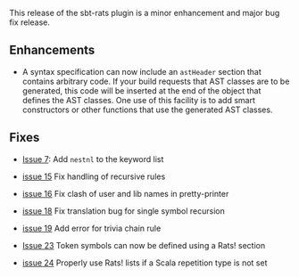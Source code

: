 This release of the sbt-rats plugin is a minor enhancement and major bug fix release.

## Enhancements

* A syntax specification can now include an `astHeader` section that contains arbitrary code. If your build requests that AST classes are to be generated, this code will be inserted at the end of the object that defines the AST classes. One use of this facility is to add smart constructors or other functions that use the generated AST classes.

## Fixes

* [Issue 7](https://bitbucket.org/inkytonik/sbt-rats/issues/7/quotation-marks-are-not-interchangeable-in): Add `nestnl` to the keyword list

* [issue 15](https://bitbucket.org/inkytonik/sbt-rats/issues/15/fix-handling-of-direct-inner-recursion) Fix handling of recursive rules

* [issue 16](https://bitbucket.org/inkytonik/sbt-rats/issues/16/fix-build-errors-if-idents-clash-with) Fix clash of user and lib names in pretty-printer

* [issue 18](https://bitbucket.org/inkytonik/sbt-rats/issues/18/recursion-with-one-recursive-symbol-doesnt) Fix translation bug for single symbol recursion

* [issue 19](https://bitbucket.org/inkytonik/sbt-rats/issues/19/add-error-if-have-trivial-chain-rule) Add error for trivia chain rule

* [Issue 23](https://bitbucket.org/inkytonik/sbt-rats/issues/23/token-symbols-cant-be-defined-using-a-rats) Token symbols can now be defined using a Rats! section

* [issue 24](https://bitbucket.org/inkytonik/sbt-rats/issues/24/scala-parser-support-gets-used-when-no) Properly use Rats! lists if a Scala repetition type is not set
